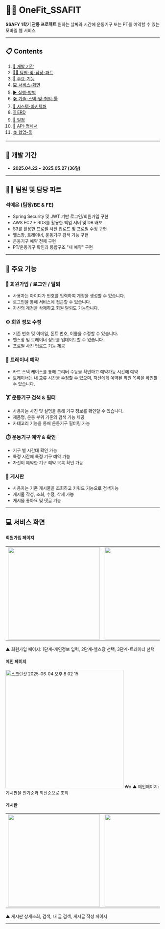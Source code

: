 # 🏋️‍♀️ OneFit\_SSAFIT

**SSAFY 1학기 관통 프로젝트**
원하는 날짜와 시간에 운동기구 또는 PT를 예약할 수 있는 모바일 웹 서비스

---

## 📋 Contents

1. [📆 개발 기간](#개발-기간)
2. [👩‍💻 팀원-및-담당-파트](#팀원-및-담당-파트)
3. [🧩 주요-기능](#주요-기능)
4. [💻 서비스-화면](#서비스-화면)
5. [▶️ 실행-방법](#실행-방법)
6. [🛠️ 기술-스택-및-협업-툴](#기술-스택-및-협업-툴)
7. [📐 시스템-아키텍처](#시스템-아키텍처)
8. [🗄️ ERD](#erd)
9. [📅 일정](#일정)
10. [📡 API-명세서](#api-명세서)
11. [🪰 협업-툴](#협업-툴)

---

## 📆 개발 기간

* **2025.04.22 \~ 2025.05.27 (36일)**

---

## 👩‍💻 팀원 및 담당 파트

### 석예은 (팀장/BE & FE)

* Spring Security 및 JWT 기반 로그인/회원가입 구현
* AWS EC2 + RDS를 활용한 백업 서버 및 DB 배포
* S3를 활용한 프로필 사진 업로드 및 프로필 수정 구현
* 헬스장, 트레이너, 운동기구 검색 기능 구현
* 운동기구 예약 전체 구현
* PT/운동기구 확인과 통합구조 "내 예약" 구현

---

## 🧩 주요 기능

### 🔐 회원가입 / 로그인 / 탈퇴

* 사용자는 아이디가 번호를 입력하여 계정을 생성할 수 있습니다.
* 로그인을 통해 서비스에 접근할 수 있습니다.
* 자신의 계정을 삭제하고 회원 탈퇴도 가능합니다.

### ⚙️ 회원 정보 수정

* 기존 번호 및 이메일, 폰트 번호, 이름을 수정할 수 있습니다.
* 헬스장 및 트레이너 정보를 업데이트할 수 있습니다.
* 프로필 사진 업로드 기능 제공

### 👤 트레이너 예약

* 카드 스택 케이스를 통해 그리버 수동을 확인하고 예약가능 시간에 예약
* 트레이너는 내 교류 시간을 수정할 수 있으며, 자신에게 예약된 회원 목록을 확인할 수 있습니다.

### 🏋️️ 운동기구 검색 & 필터

* 사용자는 사진 및 설명을 통해 기구 정보를 확인할 수 있습니다.
* 제품명, 운동 부위 기준의 검색 기능 제공
* 카테고리 기능을 통해 운동기구 필터링 가능

### ⏱️ 운동기구 예약 & 확인

* 기구 별 시간대 확인 가능
* 특정 시간에 특정 기구 예약 가능
* 자신이 예약한 기구 예약 목록 확인 가능

### 📜 게시판

* 사용자는 기존 게시물을 조회하고 키워드 기능으로 검색가능
* 게시물 작성, 조회, 수정, 삭제 가능
* 게시물 좋아요 및 댓글 기능

---

## 💻 서비스 화면

#### 회원가입 페이지

<table><tr>
<td><img src="https://github.com/user-attachments/assets/594c999d-c5d2-4f21-919f-c71ea88d9f67" width="300"/></td>
<td><img src="https://github.com/user-attachments/assets/f36c7251-3c24-4f39-8df8-1fefe2e83954" width="300"/></td>
<td><img src="https://github.com/user-attachments/assets/36f717b8-be20-44f5-9071-ffba5bfbf941" width="300"/></td>
<td><img src="https://github.com/user-attachments/assets/cf98b1bc-446a-406a-98a5-e119b424eb48" width="300"/></td>
</tr></table>
▲ 회원가입 페이지: 1단계-개인정보 입력, 2단계-헬스장 선택, 3단계-트레이너 선택

#### 메인 페이지
<img width="385" alt="스크린샷 2025-06-04 오후 8 02 15" src="https://github.com/user-attachments/assets/c5b8c128-49ce-4dbc-b964-93139cc5c472" />
₩n
▲ 메인페이지: 게시판을 인기순과 최신순으로 조회

#### 게시판 

<table><tr>
<td><img src="https://github.com/user-attachments/assets/6531b412-0c08-4843-9ae5-98e9336493f2" width="300"/></td>
<td><img src="https://github.com/user-attachments/assets/4fcd7503-41a9-49e8-ab51-216a6ad50c42" width="300"/></td>
<td><img src="https://github.com/user-attachments/assets/8b121dd4-40ae-4206-9ded-7f2c6fae5af4" width="300"/></td>
<td><img src="https://github.com/user-attachments/assets/3ac4fe24-ab94-41fe-9837-99063d61ce0b" width="300"/></td>
</tr></table>
▲ 게시판 상세조회, 검색, 내 글 검색, 게시글 작성 페이지


---


